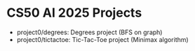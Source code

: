 # CS50 AI 2025 Projects
- project0/degrees: Degrees project (BFS on graph)
- project0/tictactoe: Tic-Tac-Toe project (Minimax algorithm)
